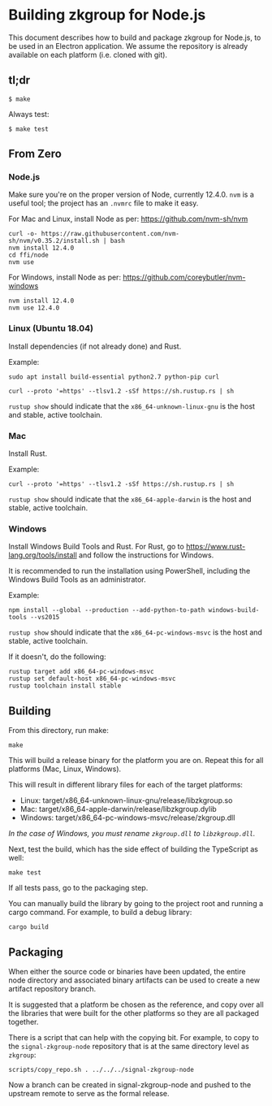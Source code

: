 # Building zkgroup for Node.js
This document describes how to build and package zkgroup for Node.js, to be used in an Electron application. We assume the repository is already available on each platform (i.e. cloned with git).

## tl;dr
```
$ make
```

Always test:
```
$ make test
```

## From Zero

### Node.js
Make sure you're on the proper version of Node, currently 12.4.0. `nvm` is a useful tool; the project has an `.nvmrc` file to make it easy.

For Mac and Linux, install Node as per: https://github.com/nvm-sh/nvm
```
curl -o- https://raw.githubusercontent.com/nvm-sh/nvm/v0.35.2/install.sh | bash
nvm install 12.4.0
cd ffi/node
nvm use
```
For Windows, install Node as per: https://github.com/coreybutler/nvm-windows
```
nvm install 12.4.0
nvm use 12.4.0
```

### Linux (Ubuntu 18.04)
Install dependencies (if not already done) and Rust.

Example:
```
sudo apt install build-essential python2.7 python-pip curl

curl --proto '=https' --tlsv1.2 -sSf https://sh.rustup.rs | sh
```

`rustup show` should indicate that the `x86_64-unknown-linux-gnu` is the host and stable, active toolchain.

### Mac
Install Rust.

Example:
```
curl --proto '=https' --tlsv1.2 -sSf https://sh.rustup.rs | sh
```

`rustup show` should indicate that the `x86_64-apple-darwin` is the host and stable, active toolchain.

### Windows
Install Windows Build Tools and Rust. For Rust, go to https://www.rust-lang.org/tools/install and follow the instructions for Windows.

It is recommended to run the installation using PowerShell, including the Windows Build Tools as an administrator.

Example:
```
npm install --global --production --add-python-to-path windows-build-tools --vs2015
```

`rustup show` should indicate that the `x86_64-pc-windows-msvc` is the host and stable, active toolchain.

If it doesn't, do the following:
```
rustup target add x86_64-pc-windows-msvc
rustup set default-host x86_64-pc-windows-msvc
rustup toolchain install stable
```

## Building
From this directory, run make:
```
make
```

This will build a release binary for the platform you are on. Repeat this for all platforms (Mac, Linux, Windows).

This will result in different library files for each of the target platforms:
- Linux: target/x86_64-unknown-linux-gnu/release/libzkgroup.so
- Mac: target/x86_64-apple-darwin/release/libzkgroup.dylib
- Windows: target/x86_64-pc-windows-msvc/release/zkgroup.dll

*In the case of Windows, you must rename `zkgroup.dll` to `libzkgroup.dll`.*

Next, test the build, which has the side effect of building the TypeScript as well:
```
make test
```

If all tests pass, go to the packaging step.

You can manually build the library by going to the project root and running a cargo command. For example, to build a debug library:
```
cargo build
```

## Packaging
When either the source code or binaries have been updated, the entire node directory and associated binary artifacts can be used to create a new artifact repository branch.

It is suggested that a platform be chosen as the reference, and copy over all the libraries that were built for the other platforms so they are all packaged together.

There is a script that can help with the copying bit. For example, to copy to the `signal-zkgroup-node` repository that is at the same directory level as `zkgroup`:
```
scripts/copy_repo.sh . ../../../signal-zkgroup-node
```

Now a branch can be created in signal-zkgroup-node and pushed to the upstream remote to serve as the formal release.
